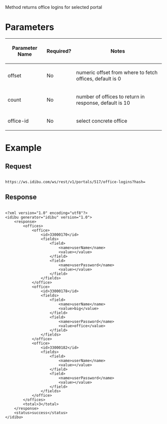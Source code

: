 <p>Method returns office logins for selected portal</p>
<h1>
	Parameters</h1>
<table cellpadding="2" cellspacing="0" class="t1" width="1084.0">
	<thead>
		<tr>
			<th class="td1" scope="col" valign="middle">
				<p class="p1"><b>Parameter Name</b></p>
			</th>
			<th class="td2" scope="col" valign="middle">
				<p class="p1"><b>Required?</b></p>
			</th>
			<th class="td3" scope="col" valign="middle">
				<p class="p1"><b>Notes</b></p>
			</th>
		</tr>
	</thead>
	<tbody>
		<tr>
			<td class="td1" valign="middle">
				<p class="p2">offset</p>
			</td>
			<td class="td2" valign="middle">
				<p class="p2">No</p>
			</td>
			<td class="td3" valign="middle">
				<p class="p2">numeric offset from where to fetch offices, default is 0</p>
			</td>
		</tr>
		<tr>
			<td class="td1" valign="middle">
				<p class="p2">count</p>
			</td>
			<td class="td2" valign="middle">
				<p class="p2">No</p>
			</td>
			<td class="td3" valign="middle">
				<p class="p2">number of offices to return in response, default is 10</p>
			</td>
		</tr>
		<tr>
			<td class="td1" valign="middle">
				<p class="p2">office-id</p>
			</td>
			<td class="td2" valign="middle">
				<p class="p2">No</p>
			</td>
			<td class="td3" valign="middle">
				<p class="p2">select concrete office</p>
			</td>
		</tr>
	</tbody>
</table>
<h1>
	Example</h1>
<h2>
	Request</h2>
<pre>
<code>
https://ws.idibu.com/ws/rest/v1/portals/517/office-logins?hash=<your hash>
</code></pre>
<h2>
	Response</h2>
<pre>
<code type="xml">
&lt;?xml version=&quot;1.0&quot; encoding=&quot;utf8&quot;?&gt;
&lt;idibu generator=&quot;idibu&quot; version=&quot;1.0&quot;&gt;
    &lt;response&gt;
        &lt;offices&gt;
            &lt;office&gt;
                &lt;id&gt;33000170&lt;/id&gt;
                &lt;fields&gt;
                    &lt;field&gt;
                        &lt;name&gt;userName&lt;/name&gt;
                        &lt;value&gt;&lt;/value&gt;
                    &lt;/field&gt;
                    &lt;field&gt;
                        &lt;name&gt;userPassword&lt;/name&gt;
                        &lt;value&gt;&lt;/value&gt;
                    &lt;/field&gt;
                &lt;/fields&gt;
            &lt;/office&gt;
            &lt;office&gt;
                &lt;id&gt;33000178&lt;/id&gt;
                &lt;fields&gt;
                    &lt;field&gt;
                        &lt;name&gt;userName&lt;/name&gt;
                        &lt;value&gt;big&lt;/value&gt;
                    &lt;/field&gt;
                    &lt;field&gt;
                        &lt;name&gt;userPassword&lt;/name&gt;
                        &lt;value&gt;office&lt;/value&gt;
                    &lt;/field&gt;
                &lt;/fields&gt;
            &lt;/office&gt;
            &lt;office&gt;
                &lt;id&gt;33000182&lt;/id&gt;
                &lt;fields&gt;
                    &lt;field&gt;
                        &lt;name&gt;userName&lt;/name&gt;
                        &lt;value&gt;&lt;/value&gt;
                    &lt;/field&gt;
                    &lt;field&gt;
                        &lt;name&gt;userPassword&lt;/name&gt;
                        &lt;value&gt;&lt;/value&gt;
                    &lt;/field&gt;
                &lt;/fields&gt;
            &lt;/office&gt;
        &lt;/offices&gt;
        &lt;total&gt;3&lt;/total&gt;
    &lt;/response&gt;
    &lt;status&gt;success&lt;/status&gt;
&lt;/idibu&gt;
</code></pre>
